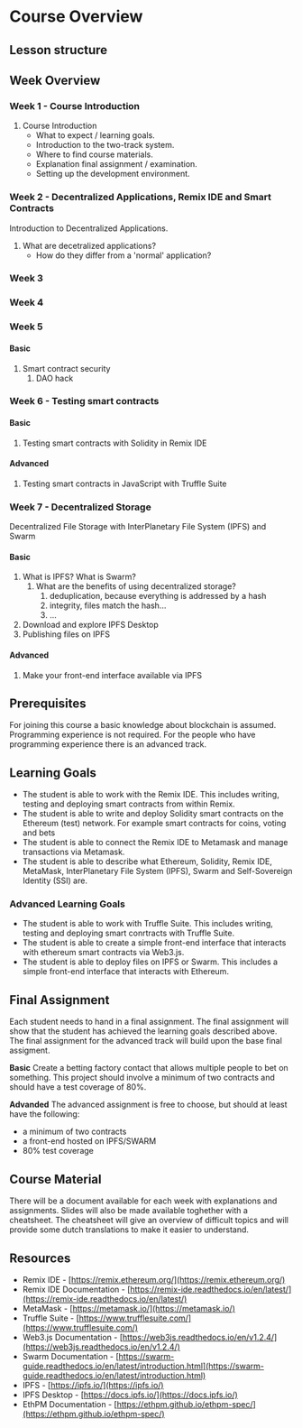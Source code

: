 # Course Overview

## Lesson structure

## Week Overview

### Week 1 - Course Introduction

1. Course Introduction
   - What to expect / learning goals.
   - Introduction to the two-track system.
   - Where to find course materials.
   - Explanation final assignment / examination.
   - Setting up the development environment.


### Week 2 - Decentralized Applications, Remix IDE and Smart Contracts

Introduction to Decentralized Applications.

1. What are decetralized applications?
   - How do they differ from a 'normal' application?

### Week 3

### Week 4

### Week 5

#### Basic

1. Smart contract security
   1. DAO hack


### Week 6 - Testing smart contracts

#### Basic

1. Testing smart contracts with Solidity in Remix IDE

#### Advanced 

1. Testing smart contracts in JavaScript with Truffle Suite

### Week 7 - Decentralized Storage

Decentralized File Storage with InterPlanetary File System (IPFS) and Swarm

#### Basic

1. What is IPFS? What is Swarm?
   1. What are the benefits of using decentralized storage?
      1. deduplication, because everything is addressed by a hash
      2. integrity, files match the hash...
      3. ...
2. Download and explore IPFS Desktop
3. Publishing files on IPFS

#### Advanced

1. Make your front-end interface available via IPFS

## Prerequisites

For joining this course a basic knowledge about blockchain is assumed. Programming experience is not required. For the people who have programming experience there is an advanced track.

## Learning Goals

- The student is able to work with the Remix IDE. This includes writing, testing and deploying smart contracts from within Remix.
- The student is able to write and deploy Solidity smart contracts on the Ethereum (test) network. For example smart contracts for coins, voting and bets
- The student is able to connect the Remix IDE to Metamask and manage transactions via Metamask.
- The student is able to describe what Ethereum, Solidity, Remix IDE, MetaMask, InterPlanetary File System (IPFS), Swarm and Self-Sovereign Identity (SSI) are.

### Advanced Learning Goals

- The student is able to work with Truffle Suite. This includes writing, testing and deploying smart conrtracts with Truffle Suite.
- The student is able to create a simple front-end interface that interacts with ethereum smart contracts via Web3.js.
- The student is able to deploy files on IPFS or Swarm. This includes a simple front-end interface that interacts with Ethereum.

## Final Assignment

Each student needs to hand in a final assignment. The final assignment will show that the student has achieved the learning goals described above. The final assignment for the advanced track will build upon the base final assigment.

**Basic**
Create a betting factory contact that allows multiple people to bet on something. This project should involve a minimum of two contracts and should have a test coverage of 80%.

**Advanded**
The advanced assignment is free to choose, but should at least have the following:
- a minimum of two contracts
- a front-end hosted on IPFS/SWARM
- 80% test coverage

## Course Material

There will be a document available for each week with explanations and assignments. Slides will also be made available toghether with a cheatsheet. The cheatsheet will give an overview of difficult topics and will provide some dutch translations to make it easier to understand.

## Resources
- Remix IDE - [https://remix.ethereum.org/](https://remix.ethereum.org/)
- Remix IDE Documentation - [https://remix-ide.readthedocs.io/en/latest/](https://remix-ide.readthedocs.io/en/latest/)
- MetaMask - [https://metamask.io/](https://metamask.io/)
- Truffle Suite - [https://www.trufflesuite.com/](https://www.trufflesuite.com/)
- Web3.js Documentation - [https://web3js.readthedocs.io/en/v1.2.4/](https://web3js.readthedocs.io/en/v1.2.4/)
- Swarm Documentation - [https://swarm-guide.readthedocs.io/en/latest/introduction.html](https://swarm-guide.readthedocs.io/en/latest/introduction.html)
- IPFS - [https://ipfs.io/](https://ipfs.io/)
- IPFS Desktop - [https://docs.ipfs.io/](https://docs.ipfs.io/)
- EthPM Documentation - [https://ethpm.github.io/ethpm-spec/](https://ethpm.github.io/ethpm-spec/)